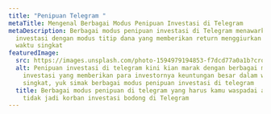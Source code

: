 ```yaml
---
title: "Penipuan Telegram "
metaTitle: Mengenal Berbagai Modus Penipuan Investasi di Telegram
metaDescription: Berbagai modus penipuan investasi di Telegram menawarkan
  investasi dengan modus titip dana yang memberikan return menggiurkan dalam
  waktu singkat
featuredImage:
  src: https://images.unsplash.com/photo-1594979194853-f7dcd77a0a1b?crop=entropy&cs=tinysrgb&fit=max&fm=jpg&ixid=MnwxMTc3M3wwfDF8c2VhcmNofDN8fHNjYW18ZW58MHx8fHwxNjM5MDI4NjM0&ixlib=rb-1.2.1&q=80&w=1080
  alt: Penipuan investasi di telegram kini kian marak dengan berbagai modus
    investasi yang memberikan para investornya keuntungan besar dalam waktu
    singkat, yuk simak berbagai modus penipuan investasi di telegram
  title: Berbagai modus penipuan di telegram yang harus kamu waspadai agar kamu
    tidak jadi korban investasi bodong di Telegram
---
```

